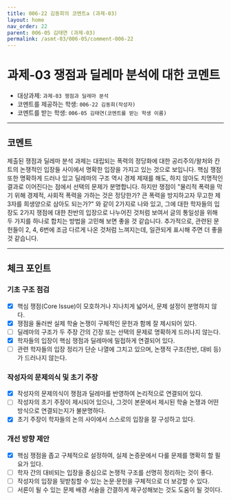```yaml
---
title: 006-22 김동희의 코멘트a (과제-03) 
layout: home
nav_order: 22
parent: 006-05 김태연 (과제-03)
permalink: /asmt-03/006-05/comment-006-22
---
```


# 과제-03 쟁점과 딜레마 분석에 대한 코멘트

- 대상과제: `과제-03 쟁점과 딜레마 분석`
- 코멘트를 제공하는 학생: `006-22 김동희(작성자)` 
- 코멘트를 받는 학생: `006-05 김태연(코멘트를 받는 학생 이름)` 

---

## 코멘트

제출된 쟁점과 딜레마 분석 과제는 대립되는 폭력의 정당화에 대한 공리주의/왈처와 칸트의 논쟁적인 입장들 사이에서 명확한 입장을 가지고 있는 것으로 보입니다. 핵심 쟁점 또한 명확하게 드러나 있고 딜레마의 구조 역시 경제 제재를 해도, 하지 않아도 치명적인 결과로 이어진다는 점에서 선택의 문제가 분명합니다. 하지만 쟁점이 "물리적 폭력을 막기 위해 경제적, 사회적 폭력을 가하는 것은 정당한가? 큰 폭력을 방지하고자 무고한 제3자를 희생양으로 삼아도 되는가?" 와 같이 2가지로 나와 있고, 그에 대한 학자들의 입장도 2가지 쟁점에 대한 찬반의 입장으로 나누어진 것처럼 보여서 글의 통일성을 위해 두 가지를 하나로 합치는 방법을 고민해 보면 좋을 것 같습니다. 추가적으로, 관련된 문헌들이 2, 4, 6번에 조금 다르게 나온 것처럼 느껴지는데, 일관되게 표시해 주면 더 좋을 것 같습니다.  

---

## 체크 포인트

### **기초 구조 점검**
- [x] 핵심 쟁점(Core Issue)이 모호하거나 지나치게 넓어서, 문제 설정이 분명하지 않다.
- [x] 쟁점을 둘러싼 실제 학술 논쟁이 구체적인 문헌과 함께 잘 제시되어 있다.
- [ ] 딜레마의 구조가 두 주장 간의 긴장 또는 선택의 문제로 명확하게 드러나지 않는다.
- [x] 학자들의 입장이 핵심 쟁점과 딜레마에 밀접하게 연결되어 있다.
- [ ] 관련 학자들의 입장 정리가 단순 나열에 그치고 있으며, 논쟁적 구조(찬반, 대비 등)가 드러나지 않는다.

### **작성자의 문제의식 및 초기 주장**
- [x] 작성자의 문제의식이 쟁점과 딜레마를 반영하여 논리적으로 연결되어 있다.
- [ ] 작성자의 초기 주장이 제시되어 있으나, 그것이 본문에서 제시된 학술 논쟁과 어떤 방식으로 연결되는지가 불분명하다.
- [x] 초기 주장이 학자들의 논의 사이에서 스스로의 입장을 잘 구성하고 있다.

### **개선 방향 제안**
- [x] 핵심 쟁점을 좁고 구체적으로 설정하여, 실제 논증문에서 다룰 문제를 명확히 할 필요가 있다.
- [ ] 학자 간의 대비되는 입장을 중심으로 논쟁적 구조를 선명히 정리하는 것이 좋다.
- [ ] 작성자의 입장을 뒷받침할 수 있는 논문·문헌을 구체적으로 더 보강할 수 있다.
- [ ] 서론이 될 수 있는 문제 배경 서술을 간결하게 재구성해보는 것도 도움이 될 것이다.
